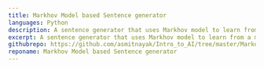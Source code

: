 ```yaml
---
title: Markhov Model based Sentence generator
languages: Python
description: A sentence generator that uses Markhov model to learn from a movie script and then create a sentence given a starting word
excerpt: A sentence generator that uses Markhov model to learn from a movie script and then create a sentence given a starting word
githubrepo: https://github.com/asmitnayak/Intro_to_AI/tree/master/Markov%20Chain%20Model
reponame: Markhov Model based Sentence generator
---
```

